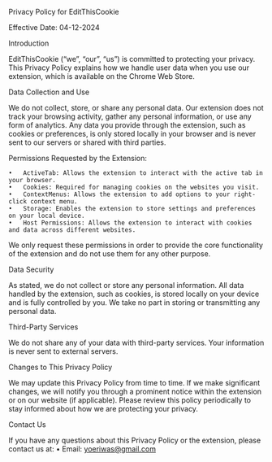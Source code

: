 Privacy Policy for EditThisCookie

Effective Date: 04-12-2024

Introduction

EditThisCookie (“we”, “our”, “us”) is committed to protecting your privacy. This Privacy Policy explains how we handle user data when you use our extension, which is available on the Chrome Web Store.

Data Collection and Use

We do not collect, store, or share any personal data. Our extension does not track your browsing activity, gather any personal information, or use any form of analytics. Any data you provide through the extension, such as cookies or preferences, is only stored locally in your browser and is never sent to our servers or shared with third parties.

Permissions Requested by the Extension:

	•	ActiveTab: Allows the extension to interact with the active tab in your browser.
	•	Cookies: Required for managing cookies on the websites you visit.
	•	ContextMenus: Allows the extension to add options to your right-click context menu.
	•	Storage: Enables the extension to store settings and preferences on your local device.
	•	Host Permissions: Allows the extension to interact with cookies and data across different websites.

We only request these permissions in order to provide the core functionality of the extension and do not use them for any other purpose.

Data Security

As stated, we do not collect or store any personal information. All data handled by the extension, such as cookies, is stored locally on your device and is fully controlled by you. We take no part in storing or transmitting any personal data.

Third-Party Services

We do not share any of your data with third-party services. Your information is never sent to external servers.

Changes to This Privacy Policy

We may update this Privacy Policy from time to time. If we make significant changes, we will notify you through a prominent notice within the extension or on our website (if applicable). Please review this policy periodically to stay informed about how we are protecting your privacy.

Contact Us

If you have any questions about this Privacy Policy or the extension, please contact us at:
	•	Email: yoeriwas@gmail.com
